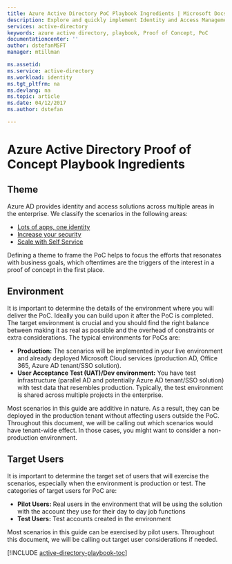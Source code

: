 ```yaml
---
title: Azure Active Directory PoC Playbook Ingredients | Microsoft Docs
description: Explore and quickly implement Identity and Access Management scenarios 
services: active-directory
keywords: azure active directory, playbook, Proof of Concept, PoC
documentationcenter: ''
author: dstefanMSFT
manager: mtillman

ms.assetid: 
ms.service: active-directory
ms.workload: identity
ms.tgt_pltfrm: na
ms.devlang: na
ms.topic: article
ms.date: 04/12/2017
ms.author: dstefan

---
```

# Azure Active Directory Proof of Concept Playbook Ingredients 

## Theme
Azure AD provides identity and access solutions across multiple areas in the enterprise. We classify the scenarios in the following areas: 

* [Lots of apps, one identity](active-directory-playbook-implementation.md#theme---lots-of-apps-one-identity) 
* [Increase your security](active-directory-playbook-implementation.md#theme---increase-your-security) 
* [Scale with Self Service](active-directory-playbook-implementation.md#theme---scale-with-self-service) 

Defining a theme to frame the PoC helps to focus the efforts that resonates with business goals, which oftentimes are the triggers of the interest in a proof of concept in the first place. 

## Environment

It is important to determine the details of the environment where you will deliver the PoC. Ideally you can build upon it after the PoC is completed. The target environment is crucial and you should find the right balance between making it as real as possible and the overhead of constraints or extra considerations. The typical environments for PoCs are:
* **Production:** The scenarios will be implemented in your live environment and already deployed Microsoft Cloud services (production AD, Office 365, Azure AD tenant/SSO solution). 
* **User Acceptance Test (UAT)/Dev environment:** You have test infrastructure (parallel AD and potentially Azure AD tenant/SSO solution) with test data that resembles production. Typically, the test environment is shared across multiple projects in the enterprise.

Most scenarios in this guide are additive in nature. As a result, they can be deployed in the production tenant without affecting users outside the PoC. Throughout this document, we will be calling out which scenarios would have tenant-wide effect. In those cases, you might want to consider a non-production environment. 


## Target Users

It is important to determine the target set of users that will exercise the scenarios, especially when the environment is production or test. The categories of target users for PoC are:
* **Pilot Users:** Real users in the environment that will be using the solution with the account they use for their day to day job functions
* **Test Users:** Test accounts created in the environment 

Most scenarios in this guide can be exercised by pilot users. Throughout this document, we will be calling out target user considerations if needed.


[!INCLUDE [active-directory-playbook-toc](../../includes/active-directory-playbook-steps.md)]

